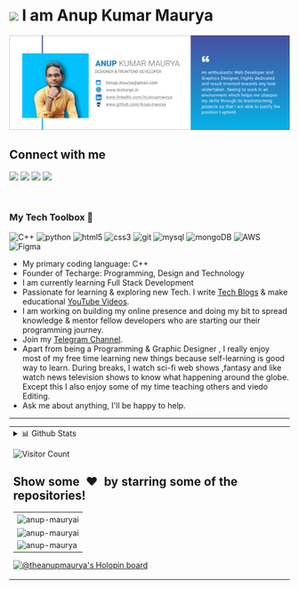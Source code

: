 # <img src="https://c.tenor.com/8B7z14WiY00AAAAi/panda-hi.gif" width="50px"> I am Anup Kumar Maurya


![alt text](https://github.com/Anup-maurya/Anup-maurya/blob/main/cover2.png) 


## Connect with me
[<img height="30" src="https://img.shields.io/badge/website-%231DA1F2.svg?&style=for-the-badge&logo=Google-chrome&logoColor=white" />][website]
[<img height="30" src="https://img.shields.io/badge/twitter-%231DA1F2.svg?&style=for-the-badge&logo=twitter&logoColor=white" />][twitter]
[<img height="30" src = "https://img.shields.io/badge/Youtube-%23E4405F.svg?&style=for-the-badge&logo=Youtube&logoColor=white">][Youtube] 
[<img height="30" src="https://img.shields.io/badge/linkedin-blue.svg?&style=for-the-badge&logo=linkedin&logoColor=white" />][LinkedIn]

<br>

### My Tech Toolbox 🧰

<p align="left">
 <img src="https://i.pinimg.com/originals/99/f8/87/99f887833c475448723d3c9ac16c179b.png" alt="C++" width="40" height="40"/> 
<img src="https://cdn3.iconfinder.com/data/icons/logos-and-brands-adobe/512/267_Python-512.png" alt="python" width="40" height="40"/> 
<img src="https://upload.wikimedia.org/wikipedia/commons/thumb/6/61/HTML5_logo_and_wordmark.svg/512px-HTML5_logo_and_wordmark.svg.png" alt="html5" height="40"/> 
<img src="https://upload.wikimedia.org/wikipedia/commons/thumb/d/d5/CSS3_logo_and_wordmark.svg/1200px-CSS3_logo_and_wordmark.svg.png" alt="css3" height="40"/> 
<img src="https://www.vectorlogo.zone/logos/git-scm/git-scm-icon.svg" alt="git" width="40" height="40"/> 
<img src="https://i.pinimg.com/originals/50/f1/58/50f1582a95bdac10f1c3fa295c8b947b.png" alt="mysql" width="40" height="40"/>  
<img src="https://cdn.icon-icons.com/icons2/2415/PNG/512/mongodb_original_wordmark_logo_icon_146425.png" alt="mongoDB" width="40" height="40"/>
<img src="https://www.citynews1130.com/wp-content/blogs.dir/sites/9/2018/11/26/aws.png" alt="AWS" width="40" height="40"/>
<img src="https://cdn-images-1.medium.com/max/1200/1*DG5eBssbHsAyh_RtTRz8mQ@2x.png" alt="Figma" width="40" height="40"/>
</p>

 

* My primary coding language: C++
* Founder of Techarge: Programming, Design and Technology
* I am currently learning Full Stack Development
* Passionate for learning & exploring new Tech. I write [Tech Blogs](https://techarge.in/) & make educational [YouTube Videos](https://www.youtube.com/channel/UCZ_PF5zujFtMkGk6IVwJX8g).
* I am working on building my online presence and doing my bit to spread knowledge & mentor fellow developers who are starting our their programming journey.
* Join my [Telegram Channel](https://t.me/techarge).
* Apart from being a Programming & Graphic Designer , I really enjoy most of my free time learning new things because self-learning is good way to learn. During breaks, I watch sci-fi web shows ,fantasy and like watch news television shows to know what happening around the globe. Except this I also enjoy some of my time teaching others and viedo Editing.
* Ask me about anything, I'll be happy to help.
<!-- -->
<!--* I'm looking to collaborate on Open source project-->

---

<table><tr><td valign="top" width="50%">

 <details>
<summary>📊 Github Stats</summary>

<p align="center"> <img src="https://github-readme-stats.vercel.app/api?username=anup-maurya&show_icons=true&theme=gotham" alt="Anup Kumar Maurya | Stats" />

</details>


 ![Visitor Count](https://profile-counter.glitch.me/{anup-maurya}/count.svg)

[website]: https://techarge.in
[twitter]: https://twitter.com/AnupKum77071928
[youtube]: https://www.youtube.com/channel/UCZ_PF5zujFtMkGk6IVwJX8g
[gmail]: https://9anup.maurya@gmail.com
[linkedin]: https://www.linkedin.com/in/anupmaurya

<h2>Show some &nbsp;❤️&nbsp; by starring some of the repositories!</h2>
 
 


<table>
  <tr>
    <td><img align="center" src="https://github-readme-stats.vercel.app/api?username=Anup-maurya&show_icons=true&theme=dark&include_all_commits=true&hide=issues"  alt="anup-mauryai" /></td>
   </td>
  </tr>
  <tr>
  <td>
  <img align="center" src="https://github-readme-streak-stats.herokuapp.com/?user=anup-maurya&theme=dark" alt="anup-mauryai" />
  </td>
  
  </tr>
   <tr>
  <td><img src="https://github-readme-stats.vercel.app/api/top-langs?username=anup-maurya&show_icons=true&theme=dark&locale=en&layout=compact" alt="anup-maurya" />
  </tr>
</table>


[![@theanupmaurya's Holopin board](https://holopin.me/theanupmaurya)](https://holopin.io/@theanupmaurya)


